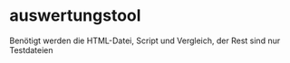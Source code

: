# auswertungstool

Benötigt werden die HTML-Datei, Script und Vergleich, der Rest sind nur Testdateien

